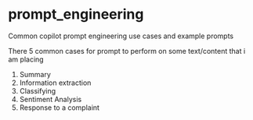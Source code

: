 # prompt_engineering
Common copilot prompt engineering use cases and example prompts

There 5 common cases for prompt to perform on some text/content that i am placing 

1. Summary
2. Information extraction
3. Classifying
4. Sentiment Analysis
5. Response to a complaint
